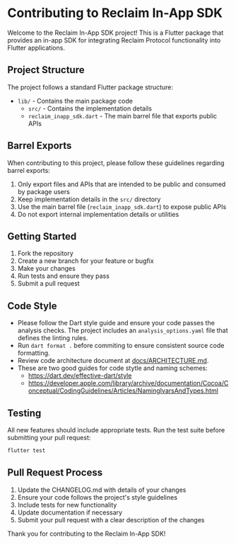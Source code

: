 # Contributing to Reclaim In-App SDK

Welcome to the Reclaim In-App SDK project! This is a Flutter package that provides an in-app SDK for integrating Reclaim Protocol functionality into Flutter applications.

## Project Structure

The project follows a standard Flutter package structure:
- `lib/` - Contains the main package code
  - `src/` - Contains the implementation details
  - `reclaim_inapp_sdk.dart` - The main barrel file that exports public APIs

## Barrel Exports

When contributing to this project, please follow these guidelines regarding barrel exports:

1. Only export files and APIs that are intended to be public and consumed by package users
2. Keep implementation details in the `src/` directory
3. Use the main barrel file (`reclaim_inapp_sdk.dart`) to expose public APIs
4. Do not export internal implementation details or utilities

## Getting Started

1. Fork the repository
2. Create a new branch for your feature or bugfix
3. Make your changes
4. Run tests and ensure they pass
5. Submit a pull request

## Code Style

- Please follow the Dart style guide and ensure your code passes the analysis checks. The project includes an `analysis_options.yaml` file that defines the linting rules.
- Run `dart format .` before commiting to ensure consistent source code formatting.
- Review code architecture document at [docs/ARCHITECTURE.md](docs/ARCHITECTURE.md).
- These are two good guides for code stytle and naming schemes:
  - https://dart.dev/effective-dart/style 
  - https://developer.apple.com/library/archive/documentation/Cocoa/Conceptual/CodingGuidelines/Articles/NamingIvarsAndTypes.html

## Testing

All new features should include appropriate tests. Run the test suite before submitting your pull request:

```bash
flutter test
```

## Pull Request Process

1. Update the CHANGELOG.md with details of your changes
2. Ensure your code follows the project's style guidelines
3. Include tests for new functionality
4. Update documentation if necessary
5. Submit your pull request with a clear description of the changes

Thank you for contributing to the Reclaim In-App SDK!
